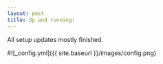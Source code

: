 ```yaml
---
layout: post
title: Up and running!
---
```


All setup updates mostly finished.

#![_config.yml]({{ site.baseurl }}/images/config.png)

